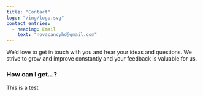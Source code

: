 ```yaml
---
title: "Contact"
logo: "/img/logo.svg"
contact_entries:
  - heading: Email
    text: "novacancyhd@gmail.com"
---
```


We’d love to get in touch with you and hear your ideas and
questions. We strive to grow and improve constantly and your feedback
is valuable for us.

<h3 class="f4 b lh-title mb2">How can I get…?</h3>

This is a test
